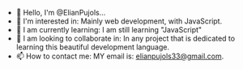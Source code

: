 - 👋 Hello, I'm @ElianPujols...
- 👀 I'm interested in: Mainly web development, with JavaScript.
- 🌱 I am currently learning: I am still learning "JavaScript"
- 💞️ I am looking to collaborate in: In any project that is dedicated to learning this beautiful development language.
- 📫 How to contact me: MY email is: elianpujols33@gmail.com.
<!---
ElianPujols/ElianPujols is a ✨ special ✨ repository because its `README.md` (this file) appears on your GitHub profile.
You can click the Preview link to take a look at your changes.
--->
